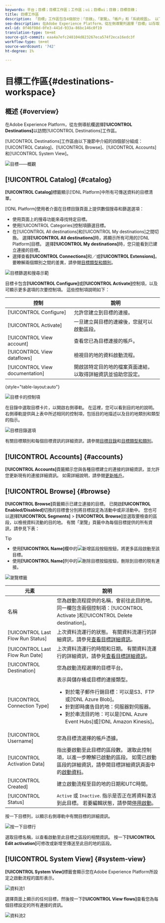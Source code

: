 ```yaml
---
keywords: 平台；目標；目標工作區；工作區；ui；目標ui；目錄；目標目錄；
title: 目標工作區
description: 「目標」工作區包含4個部分：「目錄」、「瀏覽」、「帳戶」和「系統視圖」。 以下各節將介紹這些功能。
seo-description: 在Adobe Experience Platform，從左側導覽列選擇「目標」以存取目標工作區。
exl-id: 0f46f08d-0fe3-441d-933a-86bc146c0f19
translation-type: tm+mt
source-git-commit: eaa4a7efc248104d823267eca574f2eca16edc3f
workflow-type: tm+mt
source-wordcount: '742'
ht-degree: 1%

---
```


# 目標工作區{#destinations-workspace}

## 概述 {#overview}

在Adobe Experience Platform，從左側導航欄選擇&#x200B;**[!UICONTROL Destinations]**&#x200B;以訪問[!UICONTROL Destinations]工作區。

[!UICONTROL Destinations]工作區由以下幾節中介紹的四個部分組成：[!UICONTROL Catalog]、[!UICONTROL Browse]、[!UICONTROL Accounts]和[!UICONTROL System View]。

![目標——概觀](../assets/ui/workspace/destinations-workspace.png)

## [!UICONTROL Catalog] {#catalog}

**[!UICONTROL Catalog]**&#x200B;標籤顯示[!DNL Platform]中所有可傳送資料的目標清單。

[!DNL Platform]使用者介面在目標目錄頁面上提供數個搜尋和篩選選項：

* 使用頁面上的搜尋功能來尋找特定目標。
* 使用[!UICONTROL Categories]控制項篩選目標。
* 在[!UICONTROL All destinations]和[!UICONTROL My destinations]之間切換。 選擇&#x200B;**[!UICONTROL All destinations]**&#x200B;時，將顯示所有可用的[!DNL Platform]目標。 選擇&#x200B;**[!UICONTROL My destinations]**&#x200B;時，您只能看到已建立連接的目標。
* 選擇查看&#x200B;**[!UICONTROL Connections]**&#x200B;和／或&#x200B;**[!UICONTROL Extensions]**。 要瞭解兩個類別之間的差異，請參閱[目標類型和類別](../destination-types.md)。

![目標篩選和搜尋示範](../assets/ui/workspace/destinations-search-and-filter.gif)

目標卡包含&#x200B;**[!UICONTROL Configure]**&#x200B;或&#x200B;**[!UICONTROL Activate]**&#x200B;控制項，以及可顯示更多選項的次要控制項。 這些控制項說明如下：

| 控制 | 說明 |
|---------|----------|
| [!UICONTROL Configure] | 允許您建立到目標的連接。 |
| [!UICONTROL Activate] | 一旦建立與目標的連線後，您就可以啟動區段。 |
| [!UICONTROL View account] | 查看您已為目標連接的帳戶。 |
| [!UICONTROL View dataflows] | 檢視目的地的資料啟動流程。 |
| [!UICONTROL View documentation] | 開啟該特定目的地的檔案頁面連結，以取得詳細資訊並協助您設定。 |

{style=&quot;table-layout:auto&quot;}

![目標卡的控制項](../assets/ui/workspace/destination-card-options.png)

在目錄中選取目標卡片，以開啟右側導軌。 在這裡，您可以看到目的地的說明。 右側導軌提供與上表中所述相同的控制項，包括目的地描述以及目的地類別和類型的指示。

![目標目錄選項](../assets/ui/workspace/destination-right-rail.png)

有關目標類別和每個目標資訊的詳細資訊，請參閱[目標目錄](../catalog/overview.md)和[目標類型和類別](../destination-types.md)。

## [!UICONTROL Accounts] {#accounts}

**[!UICONTROL Accounts]**&#x200B;頁籤顯示您與各種目標建立的連接的詳細資訊，並允許您更新現有的連接詳細資訊。 如需詳細說明，請參閱[更新帳戶](update-accounts.md)。

## [!UICONTROL Browse] {#browse}

**[!UICONTROL Browse]**&#x200B;頁籤顯示已建立連接的目標。 已開啟&#x200B;**[!UICONTROL Enabled/Disabled]**&#x200B;切換的目標會分別將目標設定為活動中或非活動中。 您也可以選擇&#x200B;**[!UICONTROL Segments]** > **[!UICONTROL Browse]**&#x200B;並選取要檢查的區段，以檢視資料流動的目的地。 有關「瀏覽」頁籤中為每個目標提供的所有資訊，請參見下表：

>[!TIP]
>
> * 使用&#x200B;**[!UICONTROL Name]**&#x200B;欄中的![新增區段按鈕](../assets/ui/workspace/add-data-symbol.png)按鈕，將更多區段啟動至該目標。[](activate-destinations.md)
> * 使用&#x200B;**[!UICONTROL Name]**&#x200B;列中的![刪除目標按鈕](../assets/ui/workspace/delete-destination-symbol.png)按鈕，刪除到目標的現有連接。[](delete-destinations.md)


![瀏覽標籤](../assets/ui/workspace/browse-tab.png)

| 元素 | 說明 |
|---------|----------|
| 名稱 | 您為啟動流程提供的名稱，會前往此目的地。 同一欄包含兩個控制項：[!UICONTROL Activate ]和[!UICONTROL Delete destination]。 |
| [!UICONTROL Last Flow Run Status] | 上次資料流運行的狀態。 有關資料流運行的詳細資訊，請參見[查看目標詳細資訊](destination-details-page.md)。 |
| [!UICONTROL Last Flow Run Date] | 上次資料流運行的時間和日期。 有關資料流運行的詳細資訊，請參見[查看目標詳細資訊](destination-details-page.md)。 |
| [!UICONTROL Destination] | 您為啟動流程選擇的目標平台。 |
| [!UICONTROL Connection Type] | 表示與儲存桶或目標的連接類型。 <ul><li>對於電子郵件行銷目標：可以是S3、FTP或[!DNL Azure Blob]。</li><li>針對即時廣告目的地：伺服器對伺服器。</li><li>對於串流目的地：可以是[!DNL Azure Event Hubs]或[!DNL Amazon Kinesis]。</li></ul> |
| [!UICONTROL Username] | 您為目標流選擇的帳戶憑據。 |
| [!UICONTROL Activation Data] | 指出要啟動至此目標的區段數。 選取此控制項，以進一步瞭解已啟動的區段。 如需已啟動區段的詳細資訊，請參閱目標詳細資訊頁面中的[啟動資料](/help/destinations/ui/destination-details-page.md#activation-data)。 |
| [!UICONTROL Created] | 建立啟動流程至目的地的日期和UTC時間。 |
| [!UICONTROL Status] | `Active` 或 `Inactive`. 指示是否正在將資料激活到此目標。 若要編輯狀態，請參閱[停用啟動](./activate-destinations.md#disable-activation)。 |

按一下目標列，以顯示右側導軌中有關目標的詳細資訊。

![按一下目標行](../assets/ui/workspace/click-destination-row.png)

選取目標名稱，以查看啟動至此目標之區段的相關資訊。 按一下&#x200B;**[!UICONTROL Edit activation]**&#x200B;可修改或新增至傳送至此目的地的區段。

## [!UICONTROL System View] {#system-view}

**[!UICONTROL System View]**&#x200B;標籤會顯示您在Adobe Experience Platform所設定之啟動流程的圖形表示。

![資料流1](../assets/ui/workspace/data-flows1.png)

選擇頁面上顯示的任何目標，然後按一下&#x200B;**[!UICONTROL View flows]**&#x200B;查看您為每個目標設定的所有連接的資訊。

![資料流2](../assets/ui/workspace/data-flows2.png)
